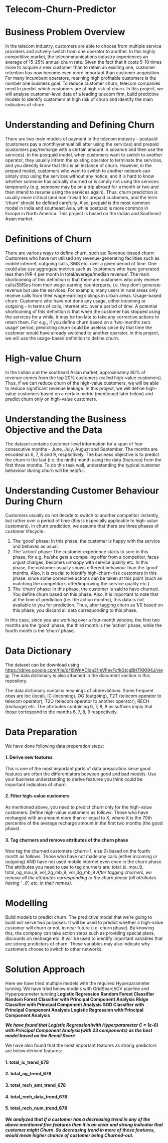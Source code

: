 # Telecom-Churn-Predictor

# Business Problem Overview 
In the telecom industry, customers are able to choose from multiple service providers and actively switch from one operator to another. In this highly competitive market, the telecommunications industry experiences an average of 15-25% annual churn rate. Given the fact that it costs 5-10 times more to acquire a new customer than to retain an existing one, customer retention has now become even more important than customer acquisition.     For many incumbent operators, retaining high profitable customers is the number one business goal.     To reduce customer churn, telecom companies need to predict which customers are at high risk of churn. In this project, we will analyse customer-level data of a leading telecom firm, build predictive models to identify customers at high risk of churn and identify the main indicators of churn.

# Understanding and Defining Churn
There are two main models of payment in the telecom industry - postpaid (customers pay a monthly/annual bill after using the services) and prepaid (customers pay/recharge with a certain amount in advance and then use the services).
In the postpaid model, when customers want to switch to another operator, they usually inform the existing operator to terminate the services, and you directly know that this is an instance of churn.
However, in the prepaid model, customers who want to switch to another network can simply stop using the services without any notice, and it is hard to know whether someone has actually churned or is simply not using the services temporarily (e.g. someone may be on a trip abroad for a month or two and then intend to resume using the services again).
Thus, churn prediction is usually more critical (and non-trivial) for prepaid customers, and the term ‘churn’ should be defined carefully.  Also, prepaid is the most common model in India and southeast Asia, while postpaid is more common in Europe in North America.
This project is based on the Indian and Southeast Asian market.

# Definitions of Churn
There are various ways to define churn, such as:
Revenue-based churn: Customers who have not utilised any revenue-generating facilities such as mobile internet, outgoing calls, SMS etc. over a given period of time. One could also use aggregate metrics such as ‘customers who have generated less than INR 4 per month in total/average/median revenue’.
The main shortcoming of this definition is that there are customers who only receive calls/SMSes from their wage-earning counterparts, i.e. they don’t generate revenue but use the services. For example, many users in rural areas only receive calls from their wage-earning siblings in urban areas.
Usage-based churn: Customers who have not done any usage, either incoming or outgoing - in terms of calls, internet etc. over a period of time.
A potential shortcoming of this definition is that when the customer has stopped using the services for a while, it may be too late to take any corrective actions to retain them. For e.g., if you define churn based on a ‘two-months zero usage’ period, predicting churn could be useless since by that time the customer would have already switched to another operator.
In this project, we will use the usage-based definition to define churn.

# High-value Churn
In the Indian and the southeast Asian market, approximately 80% of revenue comes from the top 20% customers (called high-value customers). Thus, if we can reduce churn of the high-value customers, we will be able to reduce significant revenue leakage.
In this project, we will define high-value customers based on a certain metric (mentioned later below) and predict churn only on high-value customers.

# Understanding the Business Objective and the Data
The dataset contains customer-level information for a span of four consecutive months - June, July, August and September. The months are encoded as 6, 7, 8 and 9, respectively. 
The business objective is to predict the churn in the last (i.e. the ninth) month using the data (features) from the first three months. To do this task well, understanding the typical customer behaviour during churn will be helpful.

# Understanding Customer Behaviour During Churn
Customers usually do not decide to switch to another competitor instantly, but rather over a period of time (this is especially applicable to high-value customers). In churn prediction, we assume that there are three phases of customer lifecycle :

1. The ‘good’ phase: In this phase, the customer is happy with the service and behaves as usual.
2. The ‘action’ phase: The customer experience starts to sore in this phase, for e.g. he/she gets a compelling offer from a  competitor, faces unjust charges, becomes unhappy with service quality etc. In this phase, the customer usually shows different behaviour than the ‘good’ months. Also, it is crucial to identify high-churn-risk customers in this phase, since some corrective actions can be taken at this point (such as matching the competitor’s offer/improving the service quality etc.)
3. The ‘churn’ phase: In this phase, the customer is said to have churned. You define churn based on this phase. Also, it is important to note that at the time of prediction (i.e. the action months), this data is not available to you for prediction. Thus, after tagging churn as 1/0 based on this phase, you discard all data corresponding to this phase.

In this case, since you are working over a four-month window, the first two months are the ‘good’ phase, the third month is the ‘action’ phase, while the fourth month is the ‘churn’ phase.

# Data Dictionary
The dataset can be download using https://drive.google.com/file/d/1SWnADIda31mVFevFcfkGtcgBHTKKI94J/view. The data dictionary is also attached in the document section in this repository.

The data dictionary contains meanings of abbreviations. Some frequent ones are loc (local), IC (incoming), OG (outgoing), T2T (telecom operator to telecom operator), T2O (telecom operator to another operator), RECH (recharge) etc.
The attributes containing 6, 7, 8, 9 as suffixes imply that those correspond to the months 6, 7, 8, 9 respectively.

# Data Preparation
We have done following data preperation steps:
#### 1. Derive new features
  This is one of the most important parts of data preparation since good features are often the differentiators between good and bad       models. Use your business understanding to derive features you think could be important indicators of churn.
#### 2. Filter high-value customers
  As mentioned above, you need to predict churn only for the high-value customers. Define high-value customers as follows: Those who       have recharged with an amount more than or equal to X, where X is the 70th percentile of the average recharge amount in the first two   months (the good phase).
#### 3. Tag churners and remove attributes of the churn phase
  Now tag the churned customers (churn=1, else 0) based on the fourth month as follows: Those who have not made any calls (either         incoming or outgoing) AND have not used mobile internet even once in the churn phase. The attributes you need to use to tag churners     are: total_ic_mou_9, total_og_mou_9, vol_2g_mb_9, vol_3g_mb_9
*After tagging churners, we remove all the attributes corresponding to the churn phase (all attributes having ‘ _9’, etc. in their   names).*

# Modelling
Build models to predict churn. The predictive model that we’re going to build will serve two purposes:
It will be used to predict whether a high-value customer will churn or not, in near future (i.e. churn phase). By knowing this, the company can take action steps such as providing special plans, discounts on recharge etc.
It will be used to identify important variables that are strong predictors of churn. These variables may also indicate why customers choose to switch to other networks.

# Solution Approach
Here we have tried multiple models with the required Hyperparameter tunning. We have tried below models with GridSearchCV pipeline and Hyperparameter tunning
**Logistic Regression**
**Random Forest Classifier**
**Random Forest Classifier with Principal Component Analysis**
**Ridge Classifier with Principal Component Analysis**
**SGD Classifier with Principal Component Analysis**
**Logistic Regression with Principal Component Analysis**

***We have found that Logistic Regression(with Hyperparameter C = 1e-6) with Principal Component Analysis(with 23 components) as the best model based on the Recall Score***

We have also found that the most important features as strong predictors are below derived features:
#### 1. total_ic_trend_678
#### 2. total_og_trend_678
#### 3. total_rech_amt_trend_678
#### 4. total_rech_data_trend_678
#### 5. total_rech_num_trend_678

***We analyzed that if a customer has a decreasing trend in any of the above mentioned five features then it is an clear and strong indicator that customer might Churn. So decreasing trend in more of these features, would mean higher chance of customer being Churned-out.***
